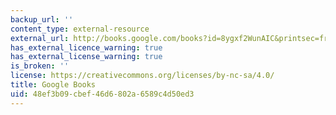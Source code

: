 ```yaml
---
backup_url: ''
content_type: external-resource
external_url: http://books.google.com/books?id=8ygxf2WunAIC&printsec=frontcover
has_external_licence_warning: true
has_external_license_warning: true
is_broken: ''
license: https://creativecommons.org/licenses/by-nc-sa/4.0/
title: Google Books
uid: 48ef3b09-cbef-46d6-802a-6589c4d50ed3
---
```

